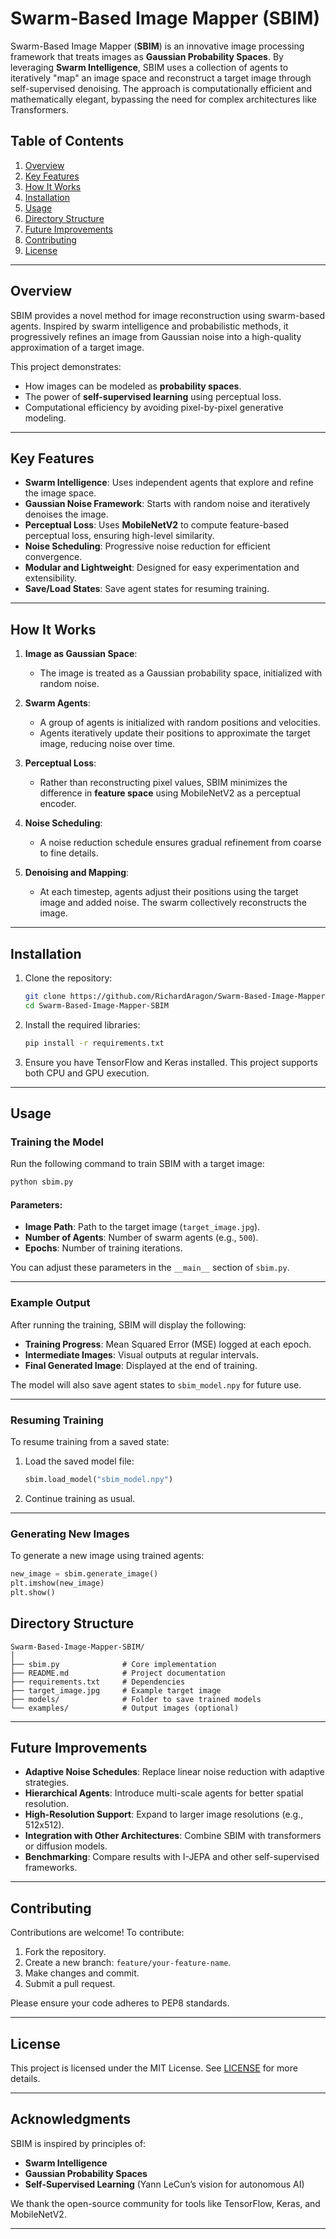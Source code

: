 # Swarm-Based Image Mapper (SBIM)

Swarm-Based Image Mapper (**SBIM**) is an innovative image processing framework that treats images as **Gaussian Probability Spaces**. By leveraging **Swarm Intelligence**, SBIM uses a collection of agents to iteratively "map" an image space and reconstruct a target image through self-supervised denoising. The approach is computationally efficient and mathematically elegant, bypassing the need for complex architectures like Transformers.

## Table of Contents
1. [Overview](#overview)
2. [Key Features](#key-features)
3. [How It Works](#how-it-works)
4. [Installation](#installation)
5. [Usage](#usage)
6. [Directory Structure](#directory-structure)
7. [Future Improvements](#future-improvements)
8. [Contributing](#contributing)
9. [License](#license)

---

## Overview
SBIM provides a novel method for image reconstruction using swarm-based agents. Inspired by swarm intelligence and probabilistic methods, it progressively refines an image from Gaussian noise into a high-quality approximation of a target image.

This project demonstrates:
- How images can be modeled as **probability spaces**.
- The power of **self-supervised learning** using perceptual loss.
- Computational efficiency by avoiding pixel-by-pixel generative modeling.

---

## Key Features
- **Swarm Intelligence**: Uses independent agents that explore and refine the image space.
- **Gaussian Noise Framework**: Starts with random noise and iteratively denoises the image.
- **Perceptual Loss**: Uses **MobileNetV2** to compute feature-based perceptual loss, ensuring high-level similarity.
- **Noise Scheduling**: Progressive noise reduction for efficient convergence.
- **Modular and Lightweight**: Designed for easy experimentation and extensibility.
- **Save/Load States**: Save agent states for resuming training.

---

## How It Works

1. **Image as Gaussian Space**:  
   - The image is treated as a Gaussian probability space, initialized with random noise.

2. **Swarm Agents**:  
   - A group of agents is initialized with random positions and velocities.
   - Agents iteratively update their positions to approximate the target image, reducing noise over time.

3. **Perceptual Loss**:  
   - Rather than reconstructing pixel values, SBIM minimizes the difference in **feature space** using MobileNetV2 as a perceptual encoder.

4. **Noise Scheduling**:  
   - A noise reduction schedule ensures gradual refinement from coarse to fine details.

5. **Denoising and Mapping**:  
   - At each timestep, agents adjust their positions using the target image and added noise. The swarm collectively reconstructs the image.

---

## Installation

1. Clone the repository:
   ```bash
   git clone https://github.com/RichardAragon/Swarm-Based-Image-Mapper-SBIM.git
   cd Swarm-Based-Image-Mapper-SBIM
   ```

2. Install the required libraries:
   ```bash
   pip install -r requirements.txt
   ```

3. Ensure you have TensorFlow and Keras installed. This project supports both CPU and GPU execution.

---

## Usage

### Training the Model

Run the following command to train SBIM with a target image:

```bash
python sbim.py
```

#### Parameters:
- **Image Path**: Path to the target image (`target_image.jpg`).
- **Number of Agents**: Number of swarm agents (e.g., `500`).
- **Epochs**: Number of training iterations.

You can adjust these parameters in the `__main__` section of `sbim.py`.

---

### Example Output

After running the training, SBIM will display the following:
- **Training Progress**: Mean Squared Error (MSE) logged at each epoch.
- **Intermediate Images**: Visual outputs at regular intervals.
- **Final Generated Image**: Displayed at the end of training.

The model will also save agent states to `sbim_model.npy` for future use.

---

### Resuming Training

To resume training from a saved state:
1. Load the saved model file:
   ```python
   sbim.load_model("sbim_model.npy")
   ```
2. Continue training as usual.

---

### Generating New Images

To generate a new image using trained agents:
```python
new_image = sbim.generate_image()
plt.imshow(new_image)
plt.show()
```

## Directory Structure

```
Swarm-Based-Image-Mapper-SBIM/
│
├── sbim.py              # Core implementation
├── README.md            # Project documentation
├── requirements.txt     # Dependencies
├── target_image.jpg     # Example target image
├── models/              # Folder to save trained models
└── examples/            # Output images (optional)
```

---

## Future Improvements
- **Adaptive Noise Schedules**: Replace linear noise reduction with adaptive strategies.
- **Hierarchical Agents**: Introduce multi-scale agents for better spatial resolution.
- **High-Resolution Support**: Expand to larger image resolutions (e.g., 512x512).
- **Integration with Other Architectures**: Combine SBIM with transformers or diffusion models.
- **Benchmarking**: Compare results with I-JEPA and other self-supervised frameworks.

---

## Contributing

Contributions are welcome! To contribute:
1. Fork the repository.
2. Create a new branch: `feature/your-feature-name`.
3. Make changes and commit.
4. Submit a pull request.

Please ensure your code adheres to PEP8 standards.

---

## License

This project is licensed under the MIT License. See [LICENSE](LICENSE) for more details.

---

## Acknowledgments

SBIM is inspired by principles of:
- **Swarm Intelligence**  
- **Gaussian Probability Spaces**  
- **Self-Supervised Learning** (Yann LeCun’s vision for autonomous AI)  

We thank the open-source community for tools like TensorFlow, Keras, and MobileNetV2.

---
